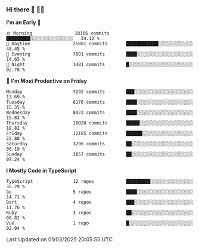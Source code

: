 ### Hi there 👋 🧑‍💻



<!--START_SECTION:waka-->
**I'm an Early 🐤** 

```text
🌞 Morning                18166 commits       █████████░░░░░░░░░░░░░░░░   34.12 % 
🌆 Daytime                25801 commits       ████████████░░░░░░░░░░░░░   48.45 % 
🌃 Evening                7801 commits        ████░░░░░░░░░░░░░░░░░░░░░   14.65 % 
🌙 Night                  1481 commits        █░░░░░░░░░░░░░░░░░░░░░░░░   02.78 % 
```
📅 **I'm Most Productive on Friday** 

```text
Monday                   7292 commits        ███░░░░░░░░░░░░░░░░░░░░░░   13.69 % 
Tuesday                  8176 commits        ████░░░░░░░░░░░░░░░░░░░░░   15.35 % 
Wednesday                8423 commits        ████░░░░░░░░░░░░░░░░░░░░░   15.82 % 
Thursday                 10020 commits       █████░░░░░░░░░░░░░░░░░░░░   18.82 % 
Friday                   12185 commits       ██████░░░░░░░░░░░░░░░░░░░   22.88 % 
Saturday                 3296 commits        ██░░░░░░░░░░░░░░░░░░░░░░░   06.19 % 
Sunday                   3857 commits        ██░░░░░░░░░░░░░░░░░░░░░░░   07.24 % 
```


**I Mostly Code in TypeScript** 

```text
TypeScript               12 repos            █████████░░░░░░░░░░░░░░░░   35.29 % 
Go                       5 repos             ████░░░░░░░░░░░░░░░░░░░░░   14.71 % 
Dart                     4 repos             ███░░░░░░░░░░░░░░░░░░░░░░   11.76 % 
Ruby                     3 repos             ██░░░░░░░░░░░░░░░░░░░░░░░   08.82 % 
Vue                      1 repo              █░░░░░░░░░░░░░░░░░░░░░░░░   02.94 % 
```




 Last Updated on 01/03/2025 20:05:55 UTC
<!--END_SECTION:waka-->



